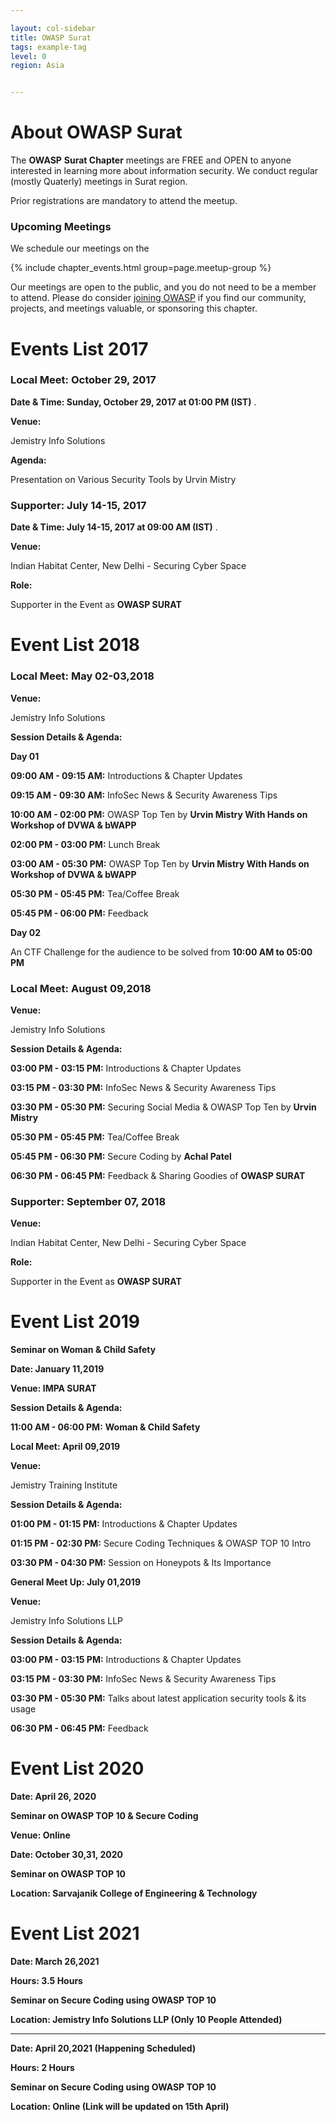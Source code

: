 ```yaml
---

layout: col-sidebar
title: OWASP Surat
tags: example-tag
level: 0
region: Asia


---
```

# About OWASP Surat

The **OWASP** **Surat Chapter** meetings are FREE and OPEN to anyone
interested in learning more about information security. We conduct
regular (mostly Quaterly) meetings in Surat region.

Prior registrations are mandatory to attend the meetup.

### Upcoming Meetings

We schedule our meetings on the 

{% include chapter_events.html group=page.meetup-group %}

Our meetings are open to the public, and you do not need to be a member to attend. Please do consider [joining OWASP](https://owasp.org/membership/) if you find our community, projects, and meetings valuable, or sponsoring this chapter.

# Events List 2017

### Local Meet: October 29, 2017

**Date & Time: Sunday, October 29, 2017 at 01:00 PM (IST)** .

**Venue:**

Jemistry Info Solutions

**Agenda:**

Presentation on Various Security Tools by Urvin Mistry

### Supporter: July 14-15, 2017

**Date & Time: July 14-15, 2017 at 09:00 AM (IST)** .

**Venue:**

Indian Habitat Center, New Delhi - Securing Cyber Space

**Role:**

Supporter in the Event as **OWASP SURAT**

# Event List 2018

### **Local Meet: May 02-03,2018**

**Venue:**

Jemistry Info Solutions

**Session Details & Agenda:**

**Day 01**

**09:00 AM - 09:15 AM:** Introductions & Chapter Updates

**09:15 AM - 09:30 AM:** InfoSec News & Security Awareness Tips

**10:00 AM - 02:00 PM:** OWASP Top Ten by **Urvin Mistry With Hands on
Workshop of DVWA & bWAPP**

**02:00 PM - 03:00 PM:** Lunch Break

**03:00 AM - 05:30 PM:** OWASP Top Ten by **Urvin Mistry With Hands on
Workshop of DVWA & bWAPP**

**05:30 PM - 05:45 PM:** Tea/Coffee Break

**05:45 PM - 06:00 PM:** Feedback

**Day 02**

An CTF Challenge for the audience to be solved from **10:00 AM to 05:00
PM**

### **Local Meet: August 09,2018**

**Venue:**

Jemistry Info Solutions

**Session Details & Agenda:**

**03:00 PM - 03:15 PM:** Introductions & Chapter Updates

**03:15 PM - 03:30 PM:** InfoSec News & Security Awareness Tips

**03:30 PM - 05:30 PM:** Securing Social Media & OWASP Top Ten by
**Urvin Mistry**

**05:30 PM - 05:45 PM:** Tea/Coffee Break

**05:45 PM - 06:30 PM:** Secure Coding by **Achal Patel**

**06:30 PM - 06:45 PM:** Feedback & Sharing Goodies of **OWASP SURAT**

### Supporter: September 07, 2018

**Venue:**

Indian Habitat Center, New Delhi - Securing Cyber Space

**Role:**

Supporter in the Event as **OWASP SURAT**

# Event List 2019

**Seminar on Woman & Child Safety**

**Date: January 11,2019**

**Venue: IMPA SURAT**

**Session Details & Agenda:**

**11:00 AM - 06:00 PM:** **Woman & Child Safety**

**Local Meet: April 09,2019**

**Venue:**

Jemistry Training Institute

**Session Details & Agenda:**

**01:00 PM - 01:15 PM:** Introductions & Chapter Updates

**01:15 PM - 02:30 PM:** Secure Coding Techniques & OWASP TOP 10 Intro

**03:30 PM - 04:30 PM:** Session on Honeypots & Its Importance

**General Meet Up: July 01,2019**

**Venue:**

Jemistry Info Solutions LLP

**Session Details & Agenda:**

**03:00 PM - 03:15 PM:** Introductions & Chapter Updates

**03:15 PM - 03:30 PM:** InfoSec News & Security Awareness Tips

**03:30 PM - 05:30 PM:** Talks about latest application security tools &
its usage

**06:30 PM - 06:45 PM:** Feedback

# Event List 2020

**Date: April 26, 2020**

**Seminar on OWASP TOP 10 & Secure Coding**

**Venue: Online**

**Date: October 30,31, 2020**

**Seminar on OWASP TOP 10**

**Location: Sarvajanik College of Engineering & Technology**

# Event List 2021

**Date: March 26,2021**

**Hours: 3.5 Hours**

**Seminar on Secure Coding using OWASP TOP 10**

**Location: Jemistry Info Solutions LLP (Only 10 People Attended)**

--------------------------------------------

**Date: April 20,2021 (Happening Scheduled)**

**Hours: 2 Hours**

**Seminar on Secure Coding using OWASP TOP 10**

**Location: Online (Link will be updated on 15th April)**


